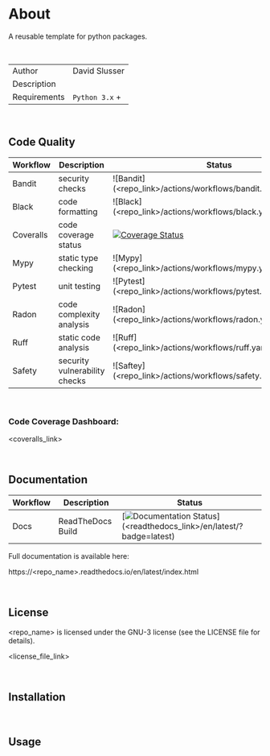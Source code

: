# About
A reusable template for python packages.

<br/>

| | |
|--------------|------|
| Author       | David Slusser |
| Description  |  |
| Requirements | `Python 3.x` + |

<br/>

## Code Quality
| Workflow | Description             | Status                                                                       |
|----------|-------------------------|------------------------------------------------------------------------------|
|Bandit|security checks|![Bandit](<repo_link>/actions/workflows/bandit.yaml/badge.svg)|
|Black|code formatting|![Black](<repo_link>/actions/workflows/black.yaml/badge.svg)|
|Coveralls|code coverage status|[![Coverage Status](https://coveralls.io/repos/github/<repo_name>/badge.svg?branch=coveralls)](https://coveralls.io/github/<repo_name>?branch=coveralls)|
|Mypy|static type checking|![Mypy](<repo_link>/actions/workflows/mypy.yaml/badge.svg)|
|Pytest|unit testing|![Pytest](<repo_link>/actions/workflows/pytest.yaml/badge.svg)|
|Radon|code complexity analysis|![Radon](<repo_link>/actions/workflows/radon.yaml/badge.svg)|
|Ruff|static code analysis|![Ruff](<repo_link>/actions/workflows/ruff.yaml/badge.svg)|
|Safety|security vulnerability checks|![Saftey](<repo_link>/actions/workflows/safety.yaml/badge.svg)|

<br/>

### Code Coverage Dashboard:
<coveralls_link>

<br/>

## Documentation
| Workflow | Description             | Status                                                                       |
|----------|-------------------------|------------------------------------------------------------------------------|
|Docs|ReadTheDocs Build|[![Documentation Status](https://readthedocs.org/projects/<repo_name>/badge/?version=latest)](<readthedocs_link>/en/latest/?badge=latest)|

Full documentation is available here:

https://<repo_name>.readthedocs.io/en/latest/index.html 

<br/>

## License
<repo_name> is licensed under the GNU-3 license (see the LICENSE file for details).

<license_file_link> 

<br/>

## Installation 


<br/>

## Usage

